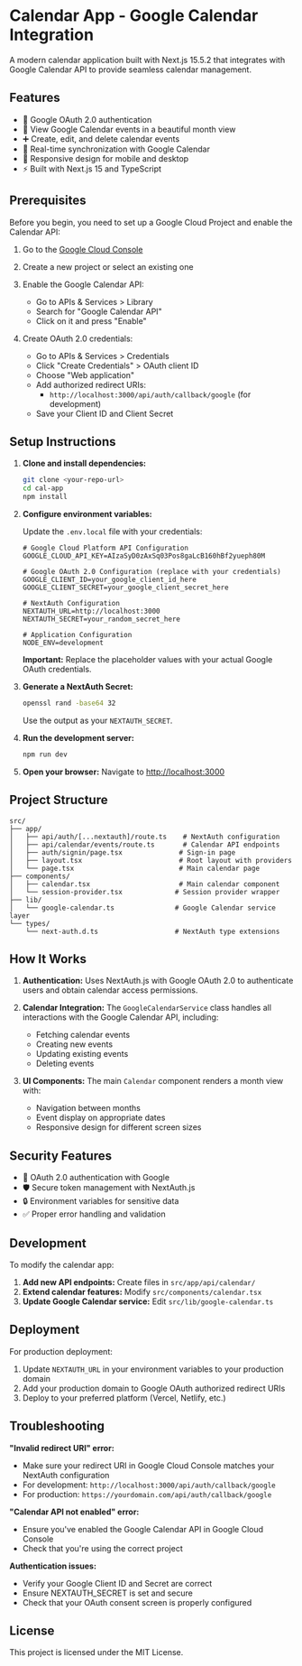 # Calendar App - Google Calendar Integration

A modern calendar application built with Next.js 15.5.2 that integrates with Google Calendar API to provide seamless calendar management.

## Features

- 🔐 Google OAuth 2.0 authentication
- 📅 View Google Calendar events in a beautiful month view
- ➕ Create, edit, and delete calendar events
- 🔄 Real-time synchronization with Google Calendar
- 📱 Responsive design for mobile and desktop
- ⚡ Built with Next.js 15 and TypeScript

## Prerequisites

Before you begin, you need to set up a Google Cloud Project and enable the Calendar API:

1. Go to the [Google Cloud Console](https://console.cloud.google.com/)
2. Create a new project or select an existing one
3. Enable the Google Calendar API:
   - Go to APIs & Services > Library
   - Search for "Google Calendar API"
   - Click on it and press "Enable"

4. Create OAuth 2.0 credentials:
   - Go to APIs & Services > Credentials
   - Click "Create Credentials" > OAuth client ID
   - Choose "Web application"
   - Add authorized redirect URIs:
     - `http://localhost:3000/api/auth/callback/google` (for development)
   - Save your Client ID and Client Secret

## Setup Instructions

1. **Clone and install dependencies:**
   ```bash
   git clone <your-repo-url>
   cd cal-app
   npm install
   ```

2. **Configure environment variables:**
   
   Update the `.env.local` file with your credentials:
   ```env
   # Google Cloud Platform API Configuration  
   GOOGLE_CLOUD_API_KEY=AIzaSyD0zAxSq03Pos8gaLcB160hBf2yueph80M
   
   # Google OAuth 2.0 Configuration (replace with your credentials)
   GOOGLE_CLIENT_ID=your_google_client_id_here
   GOOGLE_CLIENT_SECRET=your_google_client_secret_here
   
   # NextAuth Configuration
   NEXTAUTH_URL=http://localhost:3000
   NEXTAUTH_SECRET=your_random_secret_here
   
   # Application Configuration
   NODE_ENV=development
   ```

   **Important:** Replace the placeholder values with your actual Google OAuth credentials.

3. **Generate a NextAuth Secret:**
   ```bash
   openssl rand -base64 32
   ```
   Use the output as your `NEXTAUTH_SECRET`.

4. **Run the development server:**
   ```bash
   npm run dev
   ```

5. **Open your browser:**
   Navigate to [http://localhost:3000](http://localhost:3000)

## Project Structure

```
src/
├── app/
│   ├── api/auth/[...nextauth]/route.ts    # NextAuth configuration
│   ├── api/calendar/events/route.ts       # Calendar API endpoints
│   ├── auth/signin/page.tsx              # Sign-in page
│   ├── layout.tsx                        # Root layout with providers
│   └── page.tsx                          # Main calendar page
├── components/
│   ├── calendar.tsx                      # Main calendar component
│   └── session-provider.tsx             # Session provider wrapper
├── lib/
│   └── google-calendar.ts               # Google Calendar service layer
└── types/
    └── next-auth.d.ts                   # NextAuth type extensions
```

## How It Works

1. **Authentication:** Uses NextAuth.js with Google OAuth 2.0 to authenticate users and obtain calendar access permissions.

2. **Calendar Integration:** The `GoogleCalendarService` class handles all interactions with the Google Calendar API, including:
   - Fetching calendar events
   - Creating new events
   - Updating existing events
   - Deleting events

3. **UI Components:** The main `Calendar` component renders a month view with:
   - Navigation between months
   - Event display on appropriate dates
   - Responsive design for different screen sizes

## Security Features

- 🔐 OAuth 2.0 authentication with Google
- 🛡️ Secure token management with NextAuth.js
- 🔒 Environment variables for sensitive data
- ✅ Proper error handling and validation

## Development

To modify the calendar app:

1. **Add new API endpoints:** Create files in `src/app/api/calendar/`
2. **Extend calendar features:** Modify `src/components/calendar.tsx`
3. **Update Google Calendar service:** Edit `src/lib/google-calendar.ts`

## Deployment

For production deployment:

1. Update `NEXTAUTH_URL` in your environment variables to your production domain
2. Add your production domain to Google OAuth authorized redirect URIs
3. Deploy to your preferred platform (Vercel, Netlify, etc.)

## Troubleshooting

**"Invalid redirect URI" error:**
- Make sure your redirect URI in Google Cloud Console matches your NextAuth configuration
- For development: `http://localhost:3000/api/auth/callback/google`
- For production: `https://yourdomain.com/api/auth/callback/google`

**"Calendar API not enabled" error:**
- Ensure you've enabled the Google Calendar API in Google Cloud Console
- Check that you're using the correct project

**Authentication issues:**
- Verify your Google Client ID and Secret are correct
- Ensure NEXTAUTH_SECRET is set and secure
- Check that your OAuth consent screen is properly configured

## License

This project is licensed under the MIT License.

